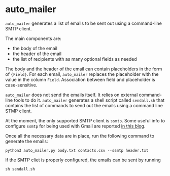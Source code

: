 # auto_mailer

`auto_mailer` generates a list of emails to be sent out using a command-line SMTP client.

The main components are:

* the body of the email
* the header of the email
* the list of recipients with as many optional fields as needed

The body and the header of the email can contain placeholders in the form of `{Field}`. For each email, `auto_mailer` replaces the placeholder with the value in the column `Field`. Association between field and placeholder is case-sensitive.

`auto_mailer` does not send the emails itself. It relies on external command-line tools to do it. `auto_mailer` generates a shell script called `sendall.sh` that contains the list of commands to send out the emails using a command line STMP client.

At the moment, the only supported SMTP client is `ssmtp`.
Some useful info to configure `ssmtp` for being used with Gmail are reported [in this blog](https://blog.edmdesigner.com/send-email-from-linux-command-line/).

Once all the necessary data are in place, run the following command to generate the emails:

```
python3 auto_mailer.py body.txt contacts.csv --ssmtp header.txt
```

If the SMTP cliet is properly configured, the emails can be sent by running

```
sh sendall.sh
```
